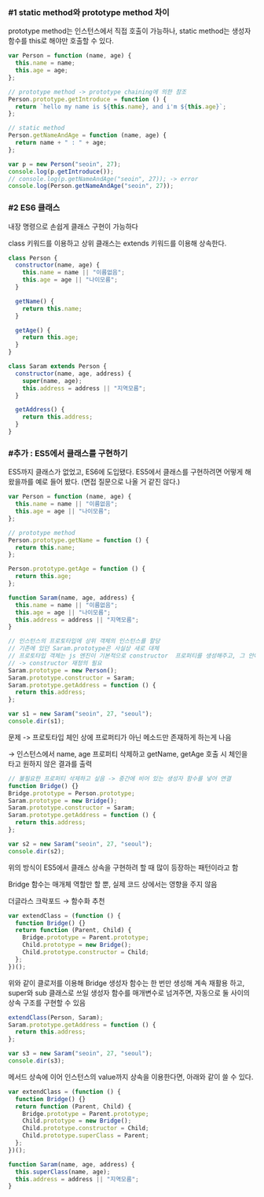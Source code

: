 ### #1 static method와 prototype method 차이

prototype method는 인스턴스에서 직접 호출이 가능하나, static method는 생성자 함수를 this로 해야만 호출할 수 있다.

```jsx
var Person = function (name, age) {
  this.name = name;
  this.age = age;
};

// prototype method -> prototype chaining에 의한 참조
Person.prototype.getIntroduce = function () {
  return `hello my name is ${this.name}, and i'm ${this.age}`;
};

// static method
Person.getNameAndAge = function (name, age) {
  return name + " : " + age;
};

var p = new Person("seoin", 27);
console.log(p.getIntroduce());
// console.log(p.getNameAndAge("seoin", 27)); -> error
console.log(Person.getNameAndAge("seoin", 27));
```

### #2 ES6 클래스

내장 명령으로 손쉽게 클래스 구현이 가능하다

class 키워드를 이용하고 상위 클래스는 extends 키워드를 이용해 상속한다.

```jsx
class Person {
  constructor(name, age) {
    this.name = name || "이름없음";
    this.age = age || "나이모름";
  }

  getName() {
    return this.name;
  }

  getAge() {
    return this.age;
  }
}

class Saram extends Person {
  constructor(name, age, address) {
    super(name, age);
    this.address = address || "지역모름";
  }

  getAddress() {
    return this.address;
  }
}
```

### #추가 : ES5에서 클래스를 구현하기

ES5까지 클래스가 없었고, ES6에 도입됐다. ES5에서 클래스를 구현하려면 어떻게 해왔을까를 예로 들어 봤다. (면접 질문으로 나올 거 같진 않다.)

```jsx
var Person = function (name, age) {
  this.name = name || "이름없음";
  this.age = age || "나이모름";
};

// prototype method
Person.prototype.getName = function () {
  return this.name;
};

Person.prototype.getAge = function () {
  return this.age;
};

function Saram(name, age, address) {
  this.name = name || "이름없음";
  this.age = age || "나이모름";
  this.address = address || "지역모름";
}
```

```jsx
// 인스턴스의 프로토타입에 상위 객체의 인스턴스를 할당
// 기존에 있던 Saram.prototype은 사실상 새로 대체
// 프로토타입 객체는 js 엔진이 기본적으로 constructor  프로퍼티를 생성해주고, 그 안에 생성자 함수가 담김
// -> constructor 재정의 필요
Saram.prototype = new Person();
Saram.prototype.constructor = Saram;
Saram.prototype.getAddress = function () {
  return this.address;
};

var s1 = new Saram("seoin", 27, "seoul");
console.dir(s1);
```

문제 -> 프로토타입 체인 상에 프로퍼티가 아닌 메소드만 존재하게 하는게 나음

→ 인스턴스에서 name, age 프로퍼티 삭제하고 getName, getAge 호출 시 체인을 타고 원하지 않은 결과를 출력

```jsx
// 불필요한 프로퍼티 삭제하고 싶음 -> 중간에 비어 있는 생성자 함수를 넣어 연결
function Bridge() {}
Bridge.prototype = Person.prototype;
Saram.prototype = new Bridge();
Saram.prototype.constructor = Saram;
Saram.prototype.getAddress = function () {
  return this.address;
};

var s2 = new Saram("seoin", 27, "seoul");
console.dir(s2);
```

위의 방식이 ES5에서 클래스 상속을 구현하려 할 때 많이 등장하는 패턴이라고 함

Bridge 함수는 매개체 역할만 할 뿐, 실제 코드 상에서는 영향을 주지 않음

더글라스 크락포드 → 함수화 추천

```jsx
var extendClass = (function () {
  function Bridge() {}
  return function (Parent, Child) {
    Bridge.prototype = Parent.prototype;
    Child.prototype = new Bridge();
    Child.prototype.constructor = Child;
  };
})();
```

위와 같이 클로저를 이용해 Bridge 생성자 함수는 한 번만 생성해 계속 재활용 하고, super와 sub 클래스로 쓰일 생성자 함수를 매개변수로 넘겨주면, 자동으로 둘 사이의 상속 구조를 구현할 수 있음

```jsx
extendClass(Person, Saram);
Saram.prototype.getAddress = function () {
  return this.address;
};

var s3 = new Saram("seoin", 27, "seoul");
console.dir(s3);
```

메서드 상속에 이어 인스턴스의 value까지 상속을 이용한다면, 아래와 같이 쓸 수 있다.

```jsx
var extendClass = (function () {
  function Bridge() {}
  return function (Parent, Child) {
    Bridge.prototype = Parent.prototype;
    Child.prototype = new Bridge();
    Child.prototype.constructor = Child;
    Child.prototype.superClass = Parent;
  };
})();

function Saram(name, age, address) {
  this.superClass(name, age);
  this.address = address || "지역모름";
}
```
